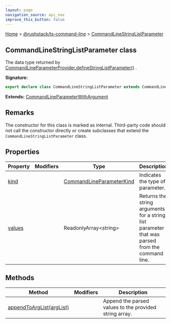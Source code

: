 ```yaml
---
layout: page
navigation_source: api_nav
improve_this_button: false
---
```



[Home](./index.md) &gt; [@rushstack/ts-command-line](./ts-command-line.md) &gt; [CommandLineStringListParameter](./ts-command-line.commandlinestringlistparameter.md)

## CommandLineStringListParameter class

The data type returned by [CommandLineParameterProvider.defineStringListParameter()](./ts-command-line.commandlineparameterprovider.definestringlistparameter.md) .

<b>Signature:</b>

```typescript
export declare class CommandLineStringListParameter extends CommandLineParameterWithArgument
```
<b>Extends:</b> [CommandLineParameterWithArgument](./ts-command-line.commandlineparameterwithargument.md)

## Remarks

The constructor for this class is marked as internal. Third-party code should not call the constructor directly or create subclasses that extend the `CommandLineStringListParameter` class.

## Properties

|  Property | Modifiers | Type | Description |
|  --- | --- | --- | --- |
|  [kind](./ts-command-line.commandlinestringlistparameter.kind.md) |  | [CommandLineParameterKind](./ts-command-line.commandlineparameterkind.md) | Indicates the type of parameter. |
|  [values](./ts-command-line.commandlinestringlistparameter.values.md) |  | ReadonlyArray&lt;string&gt; | Returns the string arguments for a string list parameter that was parsed from the command line. |

## Methods

|  Method | Modifiers | Description |
|  --- | --- | --- |
|  [appendToArgList(argList)](./ts-command-line.commandlinestringlistparameter.appendtoarglist.md) |  | Append the parsed values to the provided string array. |
